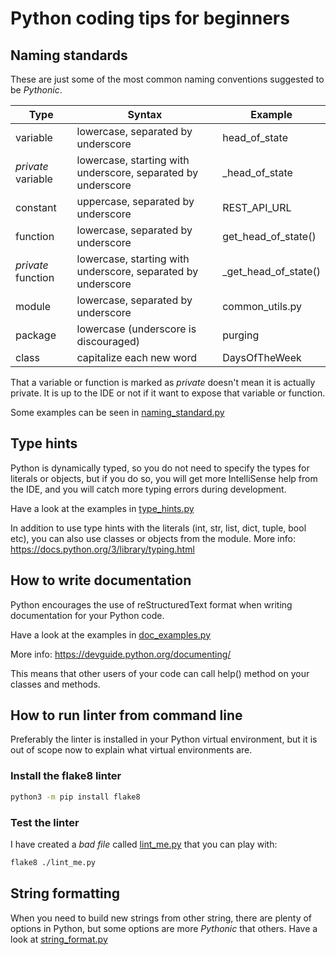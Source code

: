 # Python coding tips for beginners

## Naming standards

These are just some of the most common naming conventions suggested to be *Pythonic*.

| Type  | Syntax  | Example  |
|---|---|---|
| variable  | lowercase, separated by underscore   | head_of_state  |
| *private* variable  | lowercase, starting with underscore, separated by underscore   | _head_of_state  |
| constant  | uppercase, separated by underscore   | REST_API_URL  |
| function  | lowercase, separated by underscore  | get_head_of_state()  |
| *private* function  | lowercase, starting with underscore, separated by underscore  | _get_head_of_state()  |
| module  | lowercase, separated by underscore  | common_utils.py  |
| package  | lowercase (underscore is discouraged)  | purging  |
| class  | capitalize each new word  | DaysOfTheWeek  |

That a variable or function is marked as *private* doesn't mean it is actually private. It is up to the
IDE or not if it want to expose that variable or function.

Some examples can be seen in [naming_standard.py](naming_standard.py)

## Type hints

Python is dynamically typed, so you do not need to specify the types for literals or objects,
but if you do so, you will get more IntelliSense help from the IDE, and you will catch more
typing errors during development.

Have a look at the examples in [type_hints.py](type_hints.py)

In addition to use type hints with the literals (int, str, list, dict, tuple, bool etc), you can also
use classes or objects from the  module. More info: <https://docs.python.org/3/library/typing.html>

## How to write documentation

Python encourages the use of reStructuredText format when writing documentation for your Python code.

Have a look at the examples in [doc_examples.py](doc_examples.py)

More info: <https://devguide.python.org/documenting/>

This means that other users of your code can call help() method on your classes and methods.

## How to run linter from command line

Preferably the linter is installed in your Python virtual environment, but it is out of scope now to explain what virtual environments are.

### Install the flake8 linter

```bash
python3 -m pip install flake8
```

### Test the linter

I have created a *bad file* called [lint_me.py](lint_me.py) that you can play with:

```bash
flake8 ./lint_me.py
```

## String formatting

When you need to build new strings from other string, there are plenty of options in Python, but some
options are more *Pythonic* that others. Have a look at [string_format.py](string_format.py)
